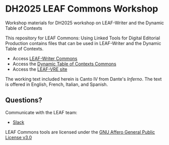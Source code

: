 # DH2025 LEAF Commons Workshop
Workshop materials for DH2025 workshop on LEAF-Writer and the Dynamic Table of Contexts

This repository for LEAF Commons: Using Linked Tools for Digital Editorial Production contains files that can be used in LEAF-Writer and the Dynamic Table of Contexts.

* Access [LEAF-Writer Commons](https://leaf-writer.leaf-vre.org/)
* Access the [Dynamic Table of Contexts Commons](https://dtoc.leaf-vre.org/)
* Access the [LEAF-VRE site](https://www.leaf-vre.org/)

The working text included herein is Canto IV from Dante's _Inferno_. The text is offered in English, French, Italian, and Spanish.

## Questions? 
Communicate with the LEAF team:
* [Slack](https://leaf-vre.slack.com)

LEAF Commons tools are licensed under the [GNU Affero General Public License v3.0](https://gitlab.com/calincs/cwrc/leaf-writer/leaf-writer/-/blob/main/LICENSE)
